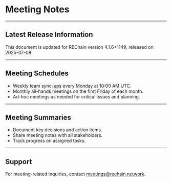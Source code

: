 # Meeting Notes

---

## Latest Release Information

This document is updated for REChain version 4.1.6+1149, released on 2025-07-08.

---

## Meeting Schedules

- Weekly team sync-ups every Monday at 10:00 AM UTC.
- Monthly all-hands meetings on the first Friday of each month.
- Ad-hoc meetings as needed for critical issues and planning.

---

## Meeting Summaries

- Document key decisions and action items.
- Share meeting notes with all stakeholders.
- Track progress on assigned tasks.

---

## Support

For meeting-related inquiries, contact meetings@rechain.network.
